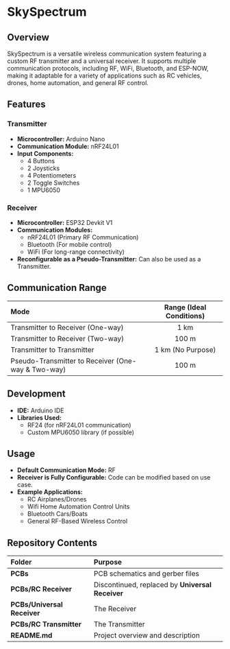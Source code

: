 # SkySpectrum

## Overview
SkySpectrum is a versatile wireless communication system featuring a custom RF transmitter and a universal receiver. It supports multiple communication protocols, including RF, WiFi, Bluetooth, and ESP-NOW, making it adaptable for a variety of applications such as RC vehicles, drones, home automation, and general RF control.

## Features
### Transmitter
- **Microcontroller:** Arduino Nano
- **Communication Module:** nRF24L01
- **Input Components:**
  - 4 Buttons
  - 2 Joysticks
  - 4 Potentiometers
  - 2 Toggle Switches
  - 1 MPU6050

### Receiver
- **Microcontroller:** ESP32 Devkit V1
- **Communication Modules:**
  - nRF24L01 (Primary RF Communication)
  - Bluetooth (For mobile control)
  - WiFi (For long-range connectivity)
- **Reconfigurable as a Pseudo-Transmitter:** Can also be used as a Transmitter.

## Communication Range
| Mode                                               | Range (Ideal Conditions) |
|:---------------------------------------------------|:------------------------:|
| Transmitter to Receiver (One-way)                  | 1 km                     |
| Transmitter to Receiver (Two-way)                  | 100 m                    |
| Transmitter to Transmitter                         | 1 km (No Purpose)        |
| Pseudo-Transmitter to Receiver (One-way & Two-way) | 100 m                    |

## Development
- **IDE:** Arduino IDE
- **Libraries Used:**
  - RF24 (for nRF24L01 communication)
  - Custom MPU6050 library (if possible)

## Usage
- **Default Communication Mode:** RF
- **Receiver is Fully Configurable:** Code can be modified based on use case.
- **Example Applications:**
  - RC Airplanes/Drones
  - Wifi Home Automation Control Units
  - Bluetooth Cars/Boats
  - General RF-Based Wireless Control

## Repository Contents

| Folder                      | Purpose                                          |
|:----------------------------|:-------------------------------------------------|
| **PCBs**                    | PCB schematics and gerber files                  |
| **PCBs/RC Receiver**        | Discontinued, replaced by **Universal Receiver** |
| **PCBs/Universal Receiver** | The Receiver                                     |
| **PCBs/RC Transmitter**     | The Transmitter                                  |
| **README.md**               | Project overview and description                 |
